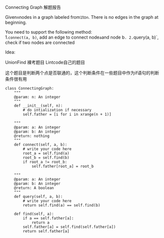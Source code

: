 Connecting Graph 解题报告

Given`n`nodes in a graph labeled from`1`to`n`. There is no edges in the graph at beginning.

You need to support the following method:  
1.`connect(a, b)`, add an edge to connect node`a`and node b`. 2.`query\(a, b\)\`, check if two nodes are connected

Idea:

UnionFind 裸考题目 Lintcode自己的题目

这个题目是判断两个点是否联通的，这个判断条件在一些题目中作为if语句的判断条件很有用

```
class ConnectingGraph:
    """
    @param: n: An integer
    """
    def __init__(self, n):
        # do intialization if necessary
        self.father = [i for i in xrange(n + 1)]

    """
    @param: a: An integer
    @param: b: An integer
    @return: nothing
    """
    def connect(self, a, b):
        # write your code here
        root_a = self.find(a)
        root_b = self.find(b)
        if root_a != root_b:
            self.father[root_a] = root_b

    """
    @param: a: An integer
    @param: b: An integer
    @return: A boolean
    """
    def query(self, a, b):
        # write your code here
        return self.find(a) == self.find(b)

    def find(self, a):
        if a == self.father[a]:
            return a
        self.father[a] = self.find(self.father[a])
        return self.father[a]
```



